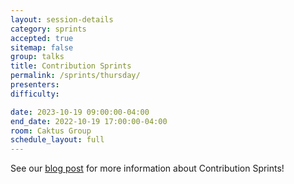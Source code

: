 ```yaml
---
layout: session-details
category: sprints
accepted: true
sitemap: false
group: talks
title: Contribution Sprints
permalink: /sprints/thursday/
presenters:
difficulty:

date: 2023-10-19 09:00:00-04:00
end_date: 2022-10-19 17:00:00-04:00
room: Caktus Group
schedule_layout: full
---
```


See our [blog post](news/contribution-sprints/) for more information about Contribution Sprints!
